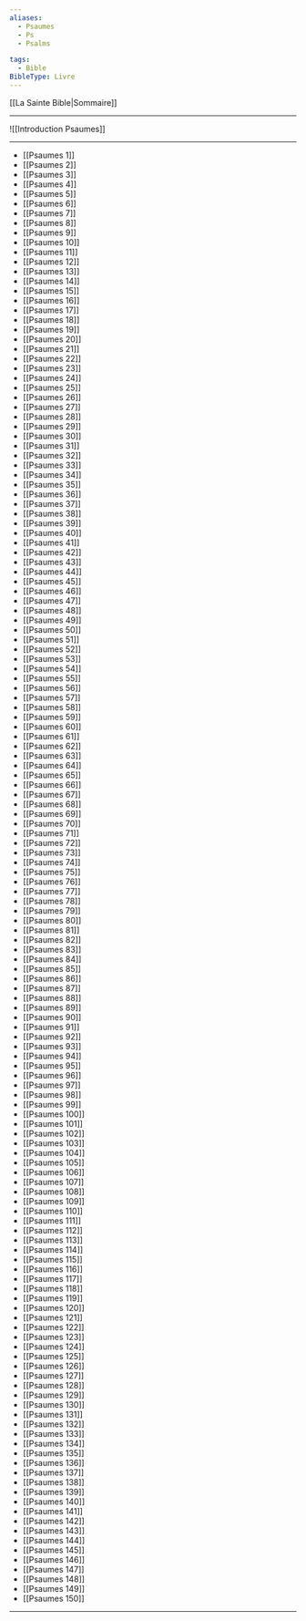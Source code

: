 ```yaml
---
aliases:
  - Psaumes
  - Ps
  - Psalms

tags:
  - Bible
BibleType: Livre
---
```

[[La Sainte Bible|Sommaire]]

---

![[Introduction Psaumes]]

---
- [[Psaumes 1]] 
- [[Psaumes 2]] 
- [[Psaumes 3]] 
- [[Psaumes 4]] 
- [[Psaumes 5]] 
- [[Psaumes 6]] 
- [[Psaumes 7]] 
- [[Psaumes 8]] 
- [[Psaumes 9]] 
- [[Psaumes 10]] 
- [[Psaumes 11]] 
- [[Psaumes 12]] 
- [[Psaumes 13]] 
- [[Psaumes 14]] 
- [[Psaumes 15]] 
- [[Psaumes 16]] 
- [[Psaumes 17]] 
- [[Psaumes 18]] 
- [[Psaumes 19]] 
- [[Psaumes 20]] 
- [[Psaumes 21]] 
- [[Psaumes 22]] 
- [[Psaumes 23]] 
- [[Psaumes 24]] 
- [[Psaumes 25]] 
- [[Psaumes 26]] 
- [[Psaumes 27]] 
- [[Psaumes 28]] 
- [[Psaumes 29]] 
- [[Psaumes 30]] 
- [[Psaumes 31]] 
- [[Psaumes 32]] 
- [[Psaumes 33]] 
- [[Psaumes 34]] 
- [[Psaumes 35]] 
- [[Psaumes 36]] 
- [[Psaumes 37]] 
- [[Psaumes 38]] 
- [[Psaumes 39]] 
- [[Psaumes 40]] 
- [[Psaumes 41]] 
- [[Psaumes 42]] 
- [[Psaumes 43]] 
- [[Psaumes 44]] 
- [[Psaumes 45]] 
- [[Psaumes 46]] 
- [[Psaumes 47]] 
- [[Psaumes 48]] 
- [[Psaumes 49]] 
- [[Psaumes 50]] 
- [[Psaumes 51]] 
- [[Psaumes 52]] 
- [[Psaumes 53]] 
- [[Psaumes 54]] 
- [[Psaumes 55]] 
- [[Psaumes 56]] 
- [[Psaumes 57]] 
- [[Psaumes 58]] 
- [[Psaumes 59]] 
- [[Psaumes 60]] 
- [[Psaumes 61]] 
- [[Psaumes 62]] 
- [[Psaumes 63]] 
- [[Psaumes 64]] 
- [[Psaumes 65]] 
- [[Psaumes 66]] 
- [[Psaumes 67]] 
- [[Psaumes 68]] 
- [[Psaumes 69]] 
- [[Psaumes 70]] 
- [[Psaumes 71]] 
- [[Psaumes 72]] 
- [[Psaumes 73]] 
- [[Psaumes 74]] 
- [[Psaumes 75]] 
- [[Psaumes 76]] 
- [[Psaumes 77]] 
- [[Psaumes 78]] 
- [[Psaumes 79]] 
- [[Psaumes 80]] 
- [[Psaumes 81]] 
- [[Psaumes 82]] 
- [[Psaumes 83]] 
- [[Psaumes 84]] 
- [[Psaumes 85]] 
- [[Psaumes 86]] 
- [[Psaumes 87]] 
- [[Psaumes 88]] 
- [[Psaumes 89]] 
- [[Psaumes 90]] 
- [[Psaumes 91]] 
- [[Psaumes 92]] 
- [[Psaumes 93]] 
- [[Psaumes 94]] 
- [[Psaumes 95]] 
- [[Psaumes 96]] 
- [[Psaumes 97]] 
- [[Psaumes 98]] 
- [[Psaumes 99]] 
- [[Psaumes 100]] 
- [[Psaumes 101]] 
- [[Psaumes 102]] 
- [[Psaumes 103]] 
- [[Psaumes 104]] 
- [[Psaumes 105]] 
- [[Psaumes 106]] 
- [[Psaumes 107]] 
- [[Psaumes 108]] 
- [[Psaumes 109]] 
- [[Psaumes 110]] 
- [[Psaumes 111]] 
- [[Psaumes 112]] 
- [[Psaumes 113]] 
- [[Psaumes 114]] 
- [[Psaumes 115]] 
- [[Psaumes 116]] 
- [[Psaumes 117]] 
- [[Psaumes 118]] 
- [[Psaumes 119]] 
- [[Psaumes 120]] 
- [[Psaumes 121]] 
- [[Psaumes 122]] 
- [[Psaumes 123]] 
- [[Psaumes 124]] 
- [[Psaumes 125]] 
- [[Psaumes 126]] 
- [[Psaumes 127]] 
- [[Psaumes 128]] 
- [[Psaumes 129]] 
- [[Psaumes 130]] 
- [[Psaumes 131]] 
- [[Psaumes 132]] 
- [[Psaumes 133]] 
- [[Psaumes 134]] 
- [[Psaumes 135]] 
- [[Psaumes 136]] 
- [[Psaumes 137]] 
- [[Psaumes 138]] 
- [[Psaumes 139]] 
- [[Psaumes 140]] 
- [[Psaumes 141]] 
- [[Psaumes 142]] 
- [[Psaumes 143]] 
- [[Psaumes 144]] 
- [[Psaumes 145]] 
- [[Psaumes 146]] 
- [[Psaumes 147]] 
- [[Psaumes 148]] 
- [[Psaumes 149]] 
- [[Psaumes 150]] 


---
